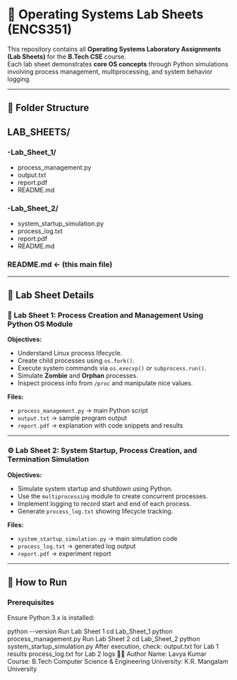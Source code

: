 # 🧠 Operating Systems Lab Sheets (ENCS351)

This repository contains all **Operating Systems Laboratory Assignments (Lab Sheets)** for the **B.Tech CSE** course.  
Each lab sheet demonstrates **core OS concepts** through Python simulations involving process management, multiprocessing, and system behavior logging.

---

## 📁 Folder Structure

## LAB_SHEETS/
### -Lab_Sheet_1/
- process_management.py
- output.txt
- report.pdf
- README.md
### -Lab_Sheet_2/
- system_startup_simulation.py
- process_log.txt
- report.pdf
- README.md
### README.md ← (this main file)

---

## 🧩 Lab Sheet Details

### 🧪 Lab Sheet 1: Process Creation and Management Using Python OS Module
**Objectives:**
- Understand Linux process lifecycle.
- Create child processes using `os.fork()`.
- Execute system commands via `os.execvp()` or `subprocess.run()`.
- Simulate **Zombie** and **Orphan** processes.
- Inspect process info from `/proc` and manipulate nice values.

**Files:**
- `process_management.py` → main Python script  
- `output.txt` → sample program output  
- `report.pdf` → explanation with code snippets and results  

---

### ⚙️ Lab Sheet 2: System Startup, Process Creation, and Termination Simulation
**Objectives:**
- Simulate system startup and shutdown using Python.
- Use the `multiprocessing` module to create concurrent processes.
- Implement logging to record start and end of each process.
- Generate `process_log.txt` showing lifecycle tracking.

**Files:**
- `system_startup_simulation.py` → main simulation code  
- `process_log.txt` → generated log output  
- `report.pdf` → experiment report  

---

## 🚀 How to Run

### Prerequisites
Ensure Python 3.x is installed:

python --version
Run Lab Sheet 1
cd Lab_Sheet_1
python process_management.py
Run Lab Sheet 2
cd Lab_Sheet_2
python system_startup_simulation.py
After execution, check:
output.txt for Lab 1 results
process_log.txt for Lab 2 logs
🧑‍💻 Author
Name: Lavya Kumar
Course: B.Tech Computer Science & Engineering
University: K.R. Mangalam University
